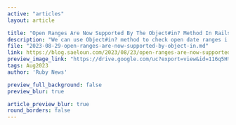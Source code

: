 ```yaml
---
active: "articles"
layout: article

title: "Open Ranges Are Now Supported By The Object#in? Method In Rails"
description: "We can use Object#in? method to check open date ranges i.e. beginless and endless ranges."
file: "2023-08-29-open-ranges-are-now-supported-by-object-in.md"
link: https://blog.saeloun.com/2023/08/23/open-ranges-are-now-supported-by-object-in/
preview_image_link: "https://drive.google.com/uc?export=view&id=116q5HtWbpfyGjC8ksl1EG4LvWzYRgwFQ"
tags: Aug2023
author: 'Ruby News'

preview_full_background: false
preview_blur: true

article_preview_blur: true
round_borders: false
---
```

